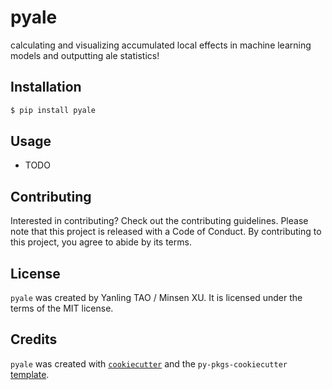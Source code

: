 # pyale

calculating and visualizing accumulated local effects in machine learning models and outputting ale statistics!

## Installation

```bash
$ pip install pyale
```

## Usage

- TODO

## Contributing

Interested in contributing? Check out the contributing guidelines. Please note that this project is released with a Code of Conduct. By contributing to this project, you agree to abide by its terms.

## License

`pyale` was created by Yanling TAO / Minsen XU. It is licensed under the terms of the MIT license.

## Credits

`pyale` was created with [`cookiecutter`](https://cookiecutter.readthedocs.io/en/latest/) and the `py-pkgs-cookiecutter` [template](https://github.com/py-pkgs/py-pkgs-cookiecutter).
